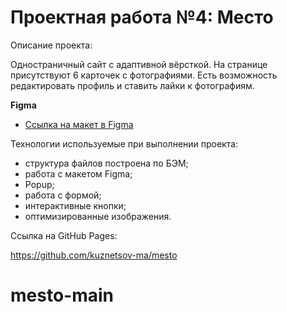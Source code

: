 # Проектная работа №4: Место

Описание проекта:

Одностраничный сайт с адаптивной вёрсткой. На странице присутствуют 6 карточек с фотографиями. Есть возможность редактировать профиль и
ставить лайки к фотографиям.

**Figma**

* [Ссылка на макет в Figma](https://www.figma.com/file/2cn9N9jSkmxD84oJik7xL7/JavaScript.-Sprint-4?node-id=0%3A1)

Технологии используемые при выполнении проекта:

- структура файлов построена по БЭМ;
- работа с макетом Figma;
- Popup;
- работа с формой;
- интерактивные кнопки;
- оптимизированные изображения.

Ссылка на GitHub Pages:

https://github.com/kuznetsov-ma/mesto
# mesto-main
